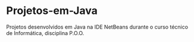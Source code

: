 # Projetos-em-Java
Projetos desenvolvidos em Java na IDE NetBeans durante o curso técnico de Informática, disciplina P.O.O.
